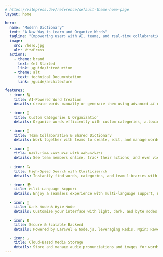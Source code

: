 ```yaml
---
# https://vitepress.dev/reference/default-theme-home-page
layout: home

hero:
  name: "Modern Dictionary"
  text: "A New Way to Learn and Organize Words"
  tagline: "Empowering users with AI, teams, and real-time collaboration"
  image:
    src: /hero.jpg
    alt: VitePress
  actions:
    - theme: brand
      text: Get Started
      link: /guide/introduction
    - theme: alt
      text: technical Documentation
      link: /guide/architecture

features:
  - icon: 🔠
    title: AI-Powered Word Creation
    details: Create words manually or generate them using advanced AI models for smarter vocabulary building.
    
  - icon: 📂
    title: Custom Categories & Organization
    details: Organize words efficiently with custom categories, allowing users and teams to maintain structured dictionaries.

  - icon: 👥
    title: Team Collaboration & Shared Dictionary
    details: Work together with teams to create, edit, and manage words in a shared, real-time environment.
    
  - icon: 🔴
    title: Real-Time Features with WebSockets
    details: See team members online, track their actions, and even view their mouse movements for better engagement.
    
  - icon: 🔍
    title: High-Speed Search with Elasticsearch
    details: Instantly find words, categories, and team libraries with optimized search powered by Elasticsearch.

  - icon: 🌍
    title: Multi-Language Support
    details: Enjoy a seamless experience with multi-language support, making the platform accessible globally.

  - icon: 🌙
    title: Dark Mode & Byte Mode
    details: Customize your interface with light, dark, and byte modes for a better visual experience.

  - icon: 🔒
    title: Secure & Scalable Backend
    details: Powered by Laravel & Node.js, leveraging Redis, Nginx Reverse Proxy, and cloud storage for security and speed.

  - icon: ☁️
    title: Cloud-Based Media Storage
    details: Store and manage audio pronunciations and images for words using a scalable cloud storage system.
---
```

